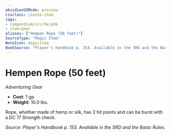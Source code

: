 ```yaml
---
obsidianUIMode: preview
cssclass: json5e-item
tags:
- compendium/src/5e/phb
- item/gear
aliases: ["Hempen Rope (50 feet)"]
SourceType: "Magic Item"
NoteIcon: magicitem
BookSource: "Player's Handbook p. 153. Available in the SRD and the Basic Rules."
---
```

# Hempen Rope (50 feet)
*Adventuring Gear*  

- **Cost**: 1 gp
- **Weight**: 10.0 lbs.

Rope, whether made of hemp or silk, has 2 hit points and can be burst with a DC 17 Strength check.

*Source: Player's Handbook p. 153. Available in the SRD and the Basic Rules.*